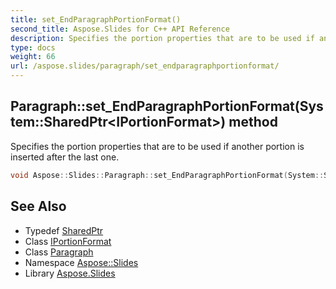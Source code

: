 ```yaml
---
title: set_EndParagraphPortionFormat()
second_title: Aspose.Slides for C++ API Reference
description: Specifies the portion properties that are to be used if another portion is inserted after the last one.
type: docs
weight: 66
url: /aspose.slides/paragraph/set_endparagraphportionformat/
---
```

## Paragraph::set_EndParagraphPortionFormat(System::SharedPtr\<IPortionFormat\>) method


Specifies the portion properties that are to be used if another portion is inserted after the last one.

```cpp
void Aspose::Slides::Paragraph::set_EndParagraphPortionFormat(System::SharedPtr<IPortionFormat> value) override
```

## See Also

* Typedef [SharedPtr](../../../system/sharedptr/)
* Class [IPortionFormat](../../iportionformat/)
* Class [Paragraph](../)
* Namespace [Aspose::Slides](../../)
* Library [Aspose.Slides](../../../)